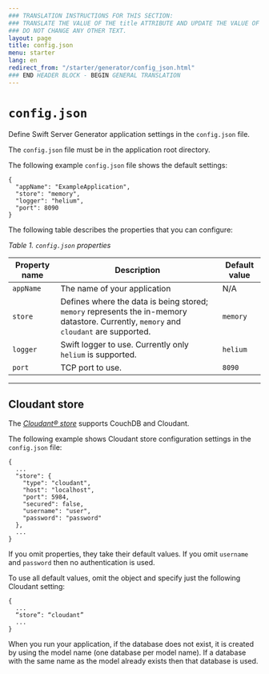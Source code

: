 ```yaml
---
### TRANSLATION INSTRUCTIONS FOR THIS SECTION:
### TRANSLATE THE VALUE OF THE title ATTRIBUTE AND UPDATE THE VALUE OF THE lang ATTRIBUTE.
### DO NOT CHANGE ANY OTHER TEXT.
layout: page
title: config.json
menu: starter
lang: en
redirect_from: "/starter/generator/config_json.html"
### END HEADER BLOCK - BEGIN GENERAL TRANSLATION
---
```


<div class="titleBlock">
	<h1><code>config.json</code></h1>
	<p>Define Swift Server Generator application settings in the <code>config.json</code> file.</p>
</div>

The `config.json` file must be in the application root directory.

The following example `config.json` file shows the default settings:

    {
      "appName": "ExampleApplication",
      "store": "memory",
      "logger": "helium",
      "port": 8090
    }

The following table describes the properties that you can configure:

*Table 1. `config.json` properties*

| Property name | Description                                                                                                                            | Default value |
|---------------|----------------------------------------------------------------------------------------------------------------------------------------|---------------|
| `appName`     | The name of your application                                                                                                           | N/A           |
| `store`       | Defines where the data is being stored; `memory` represents the in-memory datastore. Currently, `memory` and `cloudant` are supported. | `memory`      |
| `logger`      | Swift logger to use. Currently only `helium` is supported.                                                                             | `helium`      |
| `port`        | TCP port to use.                                                                                                                       | `8090`        |

---

## Cloudant store

The [*Cloudant® store*](https://github.com/IBM-Swift/GeneratedSwiftServer-CloudantStore) supports CouchDB and Cloudant.

The following example shows Cloudant store configuration settings in the `config.json` file:

    {
      ...
      "store": {
        "type": "cloudant",
        "host": "localhost",
        "port": 5984,
        "secured": false,
        "username": "user",
        "password": "password"
      },
      ...
    }

If you omit properties, they take their default values. If you omit `username` and `password` then no authentication is used.

To use all default values, omit the object and specify just the following Cloudant setting:

    {
      ...
      “store”: “cloudant”
      ...
    }

When you run your application, if the database does not exist, it is created by using the model name (one database per model name). If a database with the same name as the model already exists then that database is used.

[info]: ../../../assets/info-blue.png
[tip]: ../../../assets/lightbulb-yellow.png
[warning]: ../../../assets/warning-red.png
